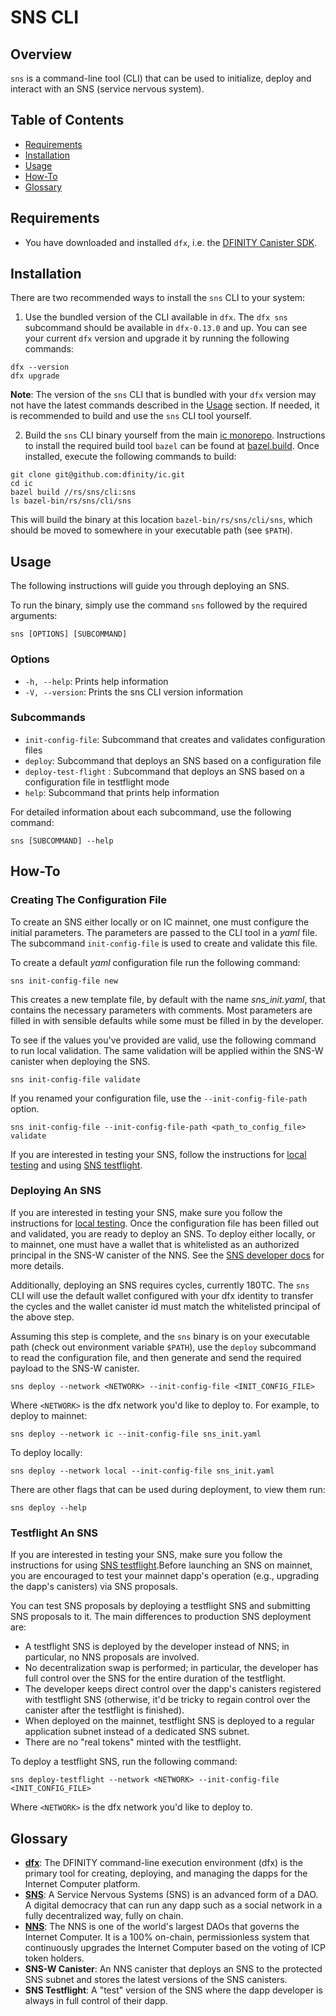 # SNS CLI

## Overview
`sns` is a command-line tool (CLI) that can be used to initialize, deploy and interact with an SNS (service nervous system). 

## Table of Contents
- [Requirements](#requirements)
- [Installation](#installation)
- [Usage](#usage)
- [How-To](#how-to)
- [Glossary](#glossary)


## Requirements
- You have downloaded and installed `dfx`, i.e. the [DFINITY Canister SDK](https://internetcomputer.org/docs/current/developer-docs/getting-started/install/).

## Installation

There are two recommended ways to install the `sns` CLI to your system:

1. Use the bundled version of the CLI available in `dfx`. The `dfx sns` subcommand should be available in `dfx-0.13.0` and up. You can see your current `dfx` version and upgrade it by running the following commands:

```shell
dfx --version
dfx upgrade
```

**Note**: The version of the `sns` CLI that is bundled with your `dfx` version may not have the latest commands described in the [Usage](#usage) section. If needed, it is recommended to build and use the `sns` CLI tool yourself.  

2. Build the `sns` CLI binary yourself from the main [ic monorepo](https://github.com/dfinity/ic). Instructions to install the required build tool `bazel` can be found at [bazel.build](https://bazel.build/install/bazelisk). Once installed, execute the following commands to build:

```shell
git clone git@github.com:dfinity/ic.git
cd ic
bazel build //rs/sns/cli:sns
ls bazel-bin/rs/sns/cli/sns 
```

This will build the binary at this location `bazel-bin/rs/sns/cli/sns`, which should be moved to somewhere in your executable path (see `$PATH`).


## Usage
The following instructions will guide you through deploying an SNS.

To run the binary, simply use the command `sns` followed by the required arguments:

```shell
sns [OPTIONS] [SUBCOMMAND]
```

### Options

- `-h, --help`: Prints help information
- `-V, --version`: Prints the sns CLI version information

### Subcommands

- `init-config-file`: Subcommand that creates and validates configuration files 
- `deploy`: Subcommand that deploys an SNS based on a configuration file
- `deploy-test-flight` : Subcommand that deploys an SNS based on a configuration file in testflight mode
- `help`: Subcommand that prints help information 

For detailed information about each subcommand, use the following command:

```shell
sns [SUBCOMMAND] --help
```

## How-To

### Creating The Configuration File

To create an SNS either locally or on IC mainnet, one must configure the initial parameters. The parameters are passed to the CLI tool in a _yaml_ file. The subcommand `init-config-file`  is used to create and validate this file.

To create a default _yaml_ configuration file run the following command:

```shell
sns init-config-file new
```

This creates a new template file, by default with the name *sns_init.yaml*, that contains the necessary parameters with comments. Most parameters are filled in with sensible defaults while some must be filled in by the developer.

To see if the values you've provided are valid, use the following command to run local validation. The same validation will be applied within the SNS-W canister when deploying the SNS.

```shell
sns init-config-file validate
```

If you renamed your configuration file, use the `--init-config-file-path` option.

```shell
sns init-config-file --init-config-file-path <path_to_config_file> validate
```

If you are interested in testing your SNS, follow the instructions for [local testing](https://internetcomputer.org/docs/current/developer-docs/integrations/sns/get-sns/local-testing) and using [SNS testflight](https://internetcomputer.org/docs/current/developer-docs/integrations/sns/get-sns/testflight).

### Deploying An SNS

If you are interested in testing your SNS, make sure you follow the instructions for [local testing](https://internetcomputer.org/docs/current/developer-docs/integrations/sns/get-sns/local-testing). Once the configuration file has been filled out and validated, you are ready to deploy an SNS. To deploy either locally, or to mainnet, one must have a wallet that is whitelisted as an authorized principal in the SNS-W canister of the NNS. See the [SNS developer docs](https://internetcomputer.org/docs/current/developer-docs/integrations/sns/lifecycle-sns/sns-launch) for more details. 

Additionally, deploying an SNS requires cycles, currently 180TC. The `sns` CLI will use the default wallet configured with your dfx identity to transfer the cycles and the wallet canister id must match the whitelisted principal of the above step. 

Assuming this step is complete, and the `sns` binary is on your executable path (check out environment variable `$PATH`), use the `deploy` subcommand to read the configuration file, and then generate and send the required payload to the SNS-W canister.

```shell
sns deploy --network <NETWORK> --init-config-file <INIT_CONFIG_FILE>
```

Where `<NETWORK>` is the dfx network you'd like to deploy to. For example, to deploy to mainnet:

```shell
sns deploy --network ic --init-config-file sns_init.yaml 
```

To deploy locally:

```shell
sns deploy --network local --init-config-file sns_init.yaml
```

There are other flags that can be used during deployment, to view them run:
```shell
sns deploy --help
```

### Testflight An SNS

If you are interested in testing your SNS, make sure you follow the instructions for using [SNS testflight](https://internetcomputer.org/docs/current/developer-docs/integrations/sns/get-sns/testflight).Before launching an SNS on mainnet, you are encouraged to test your mainnet dapp's operation (e.g., upgrading the dapp's canisters) via SNS proposals.

You can test SNS proposals by deploying a testflight SNS and submitting SNS proposals to it. The main differences to production SNS deployment are:
- A testflight SNS is deployed by the developer instead of NNS; in particular, no NNS proposals are involved.
- No decentralization swap is performed; in particular, the developer has full control over the SNS for the entire duration of the testflight.
- The developer keeps direct control over the dapp's canisters registered with testflight SNS (otherwise, it'd be tricky to regain control over the canister after the testflight is finished).
- When deployed on the mainnet, testflight SNS is deployed to a regular application subnet instead of a dedicated SNS subnet.
- There are no "real tokens" minted with the testflight.

To deploy a testflight SNS, run the following command:

```shell
sns deploy-testflight --network <NETWORK> --init-config-file <INIT_CONFIG_FILE>
```

Where `<NETWORK>` is the dfx network you'd like to deploy to.

## Glossary

- **[dfx](https://internetcomputer.org/docs/current/developer-docs/setup/install)**: The DFINITY command-line execution environment (dfx) is the primary tool for creating, deploying, and managing the dapps for the Internet Computer platform.
- **[SNS](https://internetcomputer.org/sns)**: A Service Nervous Systems (SNS) is an advanced form of a DAO. A digital democracy that can run any dapp such as a social network in a fully decentralized way, fully on chain.
- **[NNS](https://internetcomputer.org/nns)**: The NNS is one of the world's largest DAOs that governs the Internet Computer. It is a 100% on-chain, permissionless system that continuously upgrades the Internet Computer based on the voting of ICP token holders.
- **SNS-W Canister**: An NNS canister that deploys an SNS to the protected SNS subnet and stores the latest versions of the SNS canisters.
- **SNS Testflight**: A "test" version of the SNS where the dapp developer is always in full control of their dapp.
